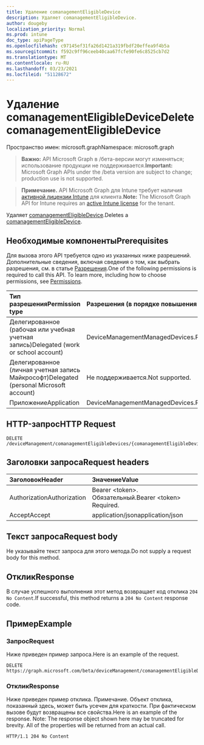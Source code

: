 ```yaml
---
title: Удаление comanagementEligibleDevice
description: Удаляет comanagementEligibleDevice.
author: dougeby
localization_priority: Normal
ms.prod: intune
doc_type: apiPageType
ms.openlocfilehash: c97145ef31fa26d1421a319fbdf20effea9f4b5a
ms.sourcegitcommit: f592c9ff96ceeb40caa67fcfe90fe6c8525cb7d2
ms.translationtype: MT
ms.contentlocale: ru-RU
ms.lasthandoff: 03/23/2021
ms.locfileid: "51128672"
---
```

# <a name="delete-comanagementeligibledevice"></a><span data-ttu-id="f8759-103">Удаление comanagementEligibleDevice</span><span class="sxs-lookup"><span data-stu-id="f8759-103">Delete comanagementEligibleDevice</span></span>

<span data-ttu-id="f8759-104">Пространство имен: microsoft.graph</span><span class="sxs-lookup"><span data-stu-id="f8759-104">Namespace: microsoft.graph</span></span>

> <span data-ttu-id="f8759-105">**Важно:** API Microsoft Graph в /бета-версии могут изменяться; использование продукции не поддерживается.</span><span class="sxs-lookup"><span data-stu-id="f8759-105">**Important:** Microsoft Graph APIs under the /beta version are subject to change; production use is not supported.</span></span>

> <span data-ttu-id="f8759-106">**Примечание.** API Microsoft Graph для Intune требует наличия [активной лицензии Intune](https://go.microsoft.com/fwlink/?linkid=839381) для клиента.</span><span class="sxs-lookup"><span data-stu-id="f8759-106">**Note:** The Microsoft Graph API for Intune requires an [active Intune license](https://go.microsoft.com/fwlink/?linkid=839381) for the tenant.</span></span>

<span data-ttu-id="f8759-107">Удаляет [comanagementEligibleDevice](../resources/intune-devices-comanagementeligibledevice.md).</span><span class="sxs-lookup"><span data-stu-id="f8759-107">Deletes a [comanagementEligibleDevice](../resources/intune-devices-comanagementeligibledevice.md).</span></span>

## <a name="prerequisites"></a><span data-ttu-id="f8759-108">Необходимые компоненты</span><span class="sxs-lookup"><span data-stu-id="f8759-108">Prerequisites</span></span>
<span data-ttu-id="f8759-p101">Для вызова этого API требуется одно из указанных ниже разрешений. Дополнительные сведения, включая сведения о том, как выбрать разрешения, см. в статье [Разрешения](/graph/permissions-reference).</span><span class="sxs-lookup"><span data-stu-id="f8759-p101">One of the following permissions is required to call this API. To learn more, including how to choose permissions, see [Permissions](/graph/permissions-reference).</span></span>

|<span data-ttu-id="f8759-111">Тип разрешения</span><span class="sxs-lookup"><span data-stu-id="f8759-111">Permission type</span></span>|<span data-ttu-id="f8759-112">Разрешения (в порядке повышения привилегий)</span><span class="sxs-lookup"><span data-stu-id="f8759-112">Permissions (from least to most privileged)</span></span>|
|:---|:---|
|<span data-ttu-id="f8759-113">Делегированное (рабочая или учебная учетная запись)</span><span class="sxs-lookup"><span data-stu-id="f8759-113">Delegated (work or school account)</span></span>|<span data-ttu-id="f8759-114">DeviceManagementManagedDevices.ReadWrite.All</span><span class="sxs-lookup"><span data-stu-id="f8759-114">DeviceManagementManagedDevices.ReadWrite.All</span></span>|
|<span data-ttu-id="f8759-115">Делегированное (личная учетная запись Майкрософт)</span><span class="sxs-lookup"><span data-stu-id="f8759-115">Delegated (personal Microsoft account)</span></span>|<span data-ttu-id="f8759-116">Не поддерживается.</span><span class="sxs-lookup"><span data-stu-id="f8759-116">Not supported.</span></span>|
|<span data-ttu-id="f8759-117">Приложение</span><span class="sxs-lookup"><span data-stu-id="f8759-117">Application</span></span>|<span data-ttu-id="f8759-118">DeviceManagementManagedDevices.ReadWrite.All</span><span class="sxs-lookup"><span data-stu-id="f8759-118">DeviceManagementManagedDevices.ReadWrite.All</span></span>|

## <a name="http-request"></a><span data-ttu-id="f8759-119">HTTP-запрос</span><span class="sxs-lookup"><span data-stu-id="f8759-119">HTTP Request</span></span>
<!-- {
  "blockType": "ignored"
}
-->
``` http
DELETE /deviceManagement/comanagementEligibleDevices/{comanagementEligibleDeviceId}
```

## <a name="request-headers"></a><span data-ttu-id="f8759-120">Заголовки запроса</span><span class="sxs-lookup"><span data-stu-id="f8759-120">Request headers</span></span>
|<span data-ttu-id="f8759-121">Заголовок</span><span class="sxs-lookup"><span data-stu-id="f8759-121">Header</span></span>|<span data-ttu-id="f8759-122">Значение</span><span class="sxs-lookup"><span data-stu-id="f8759-122">Value</span></span>|
|:---|:---|
|<span data-ttu-id="f8759-123">Authorization</span><span class="sxs-lookup"><span data-stu-id="f8759-123">Authorization</span></span>|<span data-ttu-id="f8759-124">Bearer &lt;token&gt;. Обязательный.</span><span class="sxs-lookup"><span data-stu-id="f8759-124">Bearer &lt;token&gt; Required.</span></span>|
|<span data-ttu-id="f8759-125">Accept</span><span class="sxs-lookup"><span data-stu-id="f8759-125">Accept</span></span>|<span data-ttu-id="f8759-126">application/json</span><span class="sxs-lookup"><span data-stu-id="f8759-126">application/json</span></span>|

## <a name="request-body"></a><span data-ttu-id="f8759-127">Текст запроса</span><span class="sxs-lookup"><span data-stu-id="f8759-127">Request body</span></span>
<span data-ttu-id="f8759-128">Не указывайте текст запроса для этого метода.</span><span class="sxs-lookup"><span data-stu-id="f8759-128">Do not supply a request body for this method.</span></span>

## <a name="response"></a><span data-ttu-id="f8759-129">Отклик</span><span class="sxs-lookup"><span data-stu-id="f8759-129">Response</span></span>
<span data-ttu-id="f8759-130">В случае успешного выполнения этот метод возвращает код отклика `204 No Content`.</span><span class="sxs-lookup"><span data-stu-id="f8759-130">If successful, this method returns a `204 No Content` response code.</span></span>

## <a name="example"></a><span data-ttu-id="f8759-131">Пример</span><span class="sxs-lookup"><span data-stu-id="f8759-131">Example</span></span>

### <a name="request"></a><span data-ttu-id="f8759-132">Запрос</span><span class="sxs-lookup"><span data-stu-id="f8759-132">Request</span></span>
<span data-ttu-id="f8759-133">Ниже приведен пример запроса.</span><span class="sxs-lookup"><span data-stu-id="f8759-133">Here is an example of the request.</span></span>
``` http
DELETE https://graph.microsoft.com/beta/deviceManagement/comanagementEligibleDevices/{comanagementEligibleDeviceId}
```

### <a name="response"></a><span data-ttu-id="f8759-134">Отклик</span><span class="sxs-lookup"><span data-stu-id="f8759-134">Response</span></span>
<span data-ttu-id="f8759-p102">Ниже приведен пример отклика. Примечание. Объект отклика, показанный здесь, может быть усечен для краткости. При фактическом вызове будут возвращены все свойства.</span><span class="sxs-lookup"><span data-stu-id="f8759-p102">Here is an example of the response. Note: The response object shown here may be truncated for brevity. All of the properties will be returned from an actual call.</span></span>
``` http
HTTP/1.1 204 No Content
```




